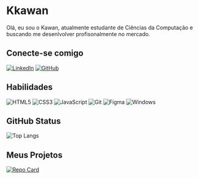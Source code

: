 # Kkawan
Olá, eu sou o Kawan, atualmente estudante de Ciências da Computação e buscando me desenlvolver profisonalmente no mercado.

## Conecte-se comigo
[![LinkedIn](https://img.shields.io/badge/LinkedIn-e3d1b2?style=for-the-badge&logo=linkedin&logoColor=986c3c)](https://www.linkedin.com/in/SEUUSERNAME/)
[![GitHub](https://img.shields.io/badge/GitHub-e3d1b2?style=for-the-badge&logo=github&logoColor=986c3c)](https://github.com/kkawan)
## Habilidades
![HTML5](https://img.shields.io/badge/HTML5-e3d1b2?style=for-the-badge&logo=html5&logoColor=986c3c)
![CSS3](https://img.shields.io/badge/CSS3-e3d1b2?style=for-the-badge&logo=css3&logoColor=986c3c)
![JavaScript](https://img.shields.io/badge/JavaScript-e3d1b2?style=for-the-badge&logo=javascript&logoColor=986c3c)
![Git](https://img.shields.io/badge/GIT-e3d1b2?style=for-the-badge&logo=git&logoColor=986c3c)
![Figma](https://img.shields.io/badge/Figma-e3d1b2?style=for-the-badge&logo=figma&logoColor=986c3c)
![Windows](https://img.shields.io/badge/Windows-e3d1b2?style=for-the-badge&logo=windows&logoColor=986c3c)

## GitHub Status
![Top Langs](https://github-readme-stats-git-masterrstaa-rickstaa.vercel.app/api/top-langs/?username=kkawan&bg_color=e3d1b2&border_color=986c3c&title_color=986c3c&text_color=1c1a19)

## Meus Projetos
[![Repo Card](https://github-readme-stats.vercel.app/api/pin/?username=kkawan&repo=dio-lab-open-sour&bg_color=e3d1b2&border_color=986c3c&show_icons=true&icon_color=30A3DC&title_color=986c3c&text_color=1c1a19)](https://github.com/kkawan/dio-lab-open-sour)